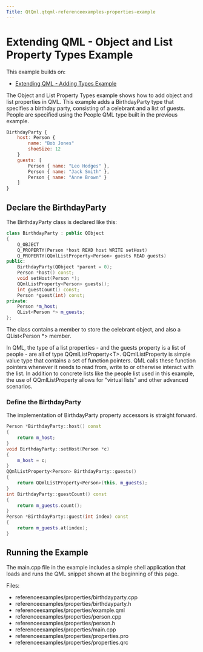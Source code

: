 ```yaml
---
Title: QtQml.qtqml-referenceexamples-properties-example
---
```

        
Extending QML - Object and List Property Types Example
======================================================

<span class="subtitle"></span>
<span id="details"></span>
This example builds on:

-   [Extending QML - Adding Types Example](https://developer.ubuntu.comapps/qml/sdk-15.04/QtQml.referenceexamples-adding/)

The Object and List Property Types example shows how to add object and list properties in QML. This example adds a BirthdayParty type that specifies a birthday party, consisting of a celebrant and a list of guests. People are specified using the People QML type built in the previous example.

``` qml
BirthdayParty {
    host: Person {
        name: "Bob Jones"
        shoeSize: 12
    }
    guests: [
        Person { name: "Leo Hodges" },
        Person { name: "Jack Smith" },
        Person { name: "Anne Brown" }
    ]
}
```

<span id="declare-the-birthdayparty"></span>
Declare the BirthdayParty
-------------------------

The BirthdayParty class is declared like this:

``` cpp
class BirthdayParty : public QObject
{
    Q_OBJECT
    Q_PROPERTY(Person *host READ host WRITE setHost)
    Q_PROPERTY(QQmlListProperty<Person> guests READ guests)
public:
    BirthdayParty(QObject *parent = 0);
    Person *host() const;
    void setHost(Person *);
    QQmlListProperty<Person> guests();
    int guestCount() const;
    Person *guest(int) const;
private:
    Person *m_host;
    QList<Person *> m_guests;
};
```

The class contains a member to store the celebrant object, and also a QList&lt;Person \*&gt; member.

In QML, the type of a list properties - and the guests property is a list of people - are all of type QQmlListProperty&lt;T&gt;. QQmlListProperty is simple value type that contains a set of function pointers. QML calls these function pointers whenever it needs to read from, write to or otherwise interact with the list. In addition to concrete lists like the people list used in this example, the use of QQmlListProperty allows for "virtual lists" and other advanced scenarios.

<span id="define-the-birthdayparty"></span>
### Define the BirthdayParty

The implementation of BirthdayParty property accessors is straight forward.

``` cpp
Person *BirthdayParty::host() const
{
    return m_host;
}
void BirthdayParty::setHost(Person *c)
{
    m_host = c;
}
QQmlListProperty<Person> BirthdayParty::guests()
{
    return QQmlListProperty<Person>(this, m_guests);
}
int BirthdayParty::guestCount() const
{
    return m_guests.count();
}
Person *BirthdayParty::guest(int index) const
{
    return m_guests.at(index);
}
```

<span id="running-the-example"></span>
Running the Example
-------------------

The main.cpp file in the example includes a simple shell application that loads and runs the QML snippet shown at the beginning of this page.

Files:

-   referenceexamples/properties/birthdayparty.cpp
-   referenceexamples/properties/birthdayparty.h
-   referenceexamples/properties/example.qml
-   referenceexamples/properties/person.cpp
-   referenceexamples/properties/person.h
-   referenceexamples/properties/main.cpp
-   referenceexamples/properties/properties.pro
-   referenceexamples/properties/properties.qrc

